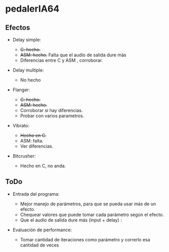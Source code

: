 pedalerIA64
===========

Efectos
--------------

* Delay simple:
  * ~~C: hecho.~~
  * ~~ASM: hecho.~~ Falta que el audio de salida dure más
  * Diferencias entre C y ASM , corroborar.

* Delay multiple:
  * No hecho

* Flanger:
  * ~~C: hecho.~~
  * ~~ASM: hecho.~~
  * Corroborar si hay diferencias. 
  * Probar con varios parametros.
  
* Vibrato:
  * ~~Hecho en C.~~
  * ASM: falta.
  * Ver diferencias.

* Bitcrusher:
  * Hecho en C, no anda.



ToDo
--------------

* Entrada del programa:
  * Mejor manejo de parámetros, para que se pueda usar más de un efecto.
  * Chequear valores que puede tomar cada parámetro según el efecto.
  * Que el audio de salida dure más (input + delay) :
  
* Evaluación de performance:
  * Tomar cantidad de iteraciones como parámetro y correrlo esa cantidad de veces



